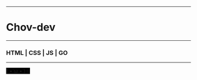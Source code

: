 ***
# Chov-dev
***
### HTML | CSS | JS | GO
***
<span class="emoji-box">
  ( •̀ ω •́ )✧
</span>
<style>
  .emoji-box{
      background-color:black;
  }
  </style>
